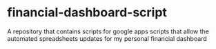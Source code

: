 # financial-dashboard-script
A repository that contains scripts for google apps scripts that allow the automated spreadsheets updates for my personal financial dashboard
